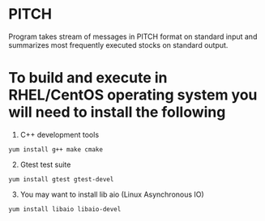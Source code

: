 # PITCH

Program takes stream of messages in PITCH format on standard input and summarizes most
frequently executed stocks on standard output.



# To build and execute in RHEL/CentOS operating system you will need to install the following

1. C++ development tools
```
yum install g++ make cmake
```

2. Gtest test suite
```
yum install gtest gtest-devel
```

3. You may want to install lib aio (Linux Asynchronous IO)
```
yum install libaio libaio-devel
```


